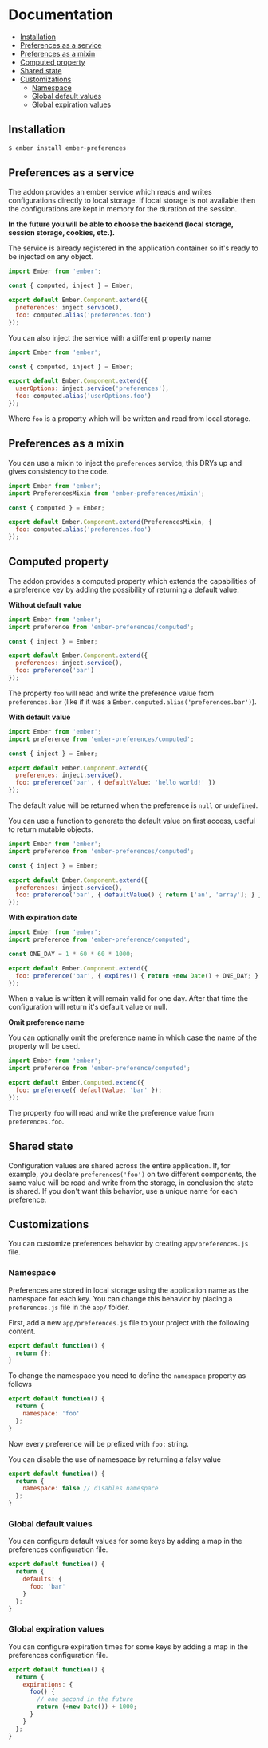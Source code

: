 # Documentation

- [Installation](#installation)
- [Preferences as a service](#preferences-as-a-service)
- [Preferences as a mixin](#preferences-as-a-mixin)
- [Computed property](#computed-property)
- [Shared state](#shared-state)
- [Customizations](#customizations)
  - [Namespace](#namespace)
  - [Global default values](#global-default-values)
  - [Global expiration values](#global-expiration-values)

## Installation

```js
$ ember install ember-preferences
```

## Preferences as a service

The addon provides an ember service which reads and writes configurations
directly to local storage. If local storage is not available then the
configurations are kept in memory for the duration of the session.

__In the future you will be able to choose the backend (local storage, session storage, cookies, etc.).__

The service is already registered in the application container so it's ready to be injected on any object.

```js
import Ember from 'ember';

const { computed, inject } = Ember;

export default Ember.Component.extend({
  preferences: inject.service(),
  foo: computed.alias('preferences.foo')
});
```

You can also inject the service with a different property name

```js
import Ember from 'ember';

const { computed, inject } = Ember;

export default Ember.Component.extend({
  userOptions: inject.service('preferences'),
  foo: computed.alias('userOptions.foo')
});
```

Where `foo` is a property which will be written and read from local storage.

## Preferences as a mixin

You can use a mixin to inject the `preferences` service, this DRYs up and gives
consistency to the code.

```js
import Ember from 'ember';
import PreferencesMixin from 'ember-preferences/mixin';

const { computed } = Ember;

export default Ember.Component.extend(PreferencesMixin, {
  foo: computed.alias('preferences.foo')
});
```

## Computed property

The addon provides a computed property which extends the capabilities of a preference key by adding the possibility of returning a default value.

__Without default value__

```js
import Ember from 'ember';
import preference from 'ember-preferences/computed';

const { inject } = Ember;

export default Ember.Component.extend({
  preferences: inject.service(),
  foo: preference('bar')
});
```

The property `foo` will read and write the preference value from `preferences.bar` (like if it was a `Ember.computed.alias('preferences.bar')`).

__With default value__

```js
import Ember from 'ember';
import preference from 'ember-preferences/computed';

const { inject } = Ember;

export default Ember.Component.extend({
  preferences: inject.service(),
  foo: preference('bar', { defaultValue: 'hello world!' })
});
```

The default value will be returned when the preference is `null` or `undefined`.

You can use a function to generate the default value on first access, useful to
return mutable objects.

```js
import Ember from 'ember';
import preference from 'ember-preferences/computed';

const { inject } = Ember;

export default Ember.Component.extend({
  preferences: inject.service(),
  foo: preference('bar', { defaultValue() { return ['an', 'array']; } })
});
```

__With expiration date__

```js
import Ember from 'ember';
import preference from 'ember-preference/computed';

const ONE_DAY = 1 * 60 * 60 * 1000;

export default Ember.Component.extend({
  foo: preference('bar', { expires() { return +new Date() + ONE_DAY; } })
});
```

When a value is written it will remain valid for one day. After that time the
configuration will return it's default value or null.

__Omit preference name__

You can optionally omit the preference name in which case the name of the
property will be used.

```js
import Ember from 'ember';
import preference from 'ember-preference/computed';

export default Ember.Computed.extend({
  foo: preference({ defaultValue: 'bar' });
});
```

The property `foo` will read and write the preference value from `preferences.foo`.

## Shared state

Configuration values are shared across the entire application. If, for example,
you declare `preferences('foo')` on two different components, the same value
will be read and write from the storage, in conclusion the state is shared. If
you don't want this behavior, use a unique name for each preference.

## Customizations

You can customize preferences behavior by creating `app/preferences.js` file.

### Namespace

Preferences are stored in local storage using the application name as the
namespace for each key. You can change this behavior by placing a `preferences.js`
file in the `app/` folder.

First, add a new `app/preferences.js` file to your project with the following
content.

```js
export default function() {
  return {};
}
```

To change the namespace you need to define the `namespace` property as follows

```js
export default function() {
  return {
    namespace: 'foo'
  };
}
```

Now every preference will be prefixed with `foo:` string.

You can disable the use of namespace by returning a falsy value

```js
export default function() {
  return {
    namespace: false // disables namespace
  };
}
```

### Global default values

You can configure default values for some keys by adding a map in the
preferences configuration file.

```js
export default function() {
  return {
    defaults: {
      foo: 'bar'
    }
  };
}
```

### Global expiration values

You can configure expiration times for some keys by adding a map in the
preferences configuration file.

```js
export default function() {
  return {
    expirations: {
      foo() {
        // one second in the future
        return (+new Date()) + 1000;
      }
    }
  };
}
```
